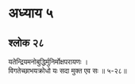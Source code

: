 # अध्याय ५

## श्लोक २८

यतेन्द्रियमनोबुद्धिर्मुनिर्मोक्षपरायणः ।<br>विगतेच्छाभयक्रोधो यः सदा मुक्त एव सः ॥ ५-२८॥<br><br>

